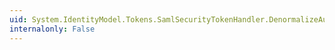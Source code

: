 ```yaml
---
uid: System.IdentityModel.Tokens.SamlSecurityTokenHandler.DenormalizeAuthenticationType(System.String)
internalonly: False
---
```

